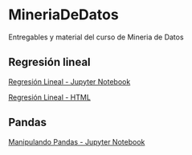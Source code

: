 # MineriaDeDatos
Entregables y material del curso de Mineria de Datos

## Regresión lineal 
[Regresión Lineal - Jupyter Notebook](https://nbviewer.jupyter.org/github/diegosandovalsk/MineriaDeDatos/blob/fe9fa1c613d36faf0001820da2d341aec3a01809/RegresionLineal/Regresion%20Lineal.ipynb)

[Regresión Lineal - HTML](https://nbviewer.jupyter.org/github/diegosandovalsk/MineriaDeDatos/blob/main/RegresionLineal/Regresion%20Lineal.html)

## Pandas
[Manipulando Pandas - Jupyter Notebook](https://nbviewer.jupyter.org/github/diegosandovalsk/MineriaDeDatos/blob/main/ManipulandoPandas_DiegoSandoval.ipynb)

